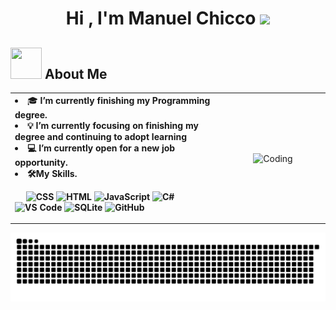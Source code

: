 
<h1 align="center">Hi , I'm Manuel Chicco <img src="https://media.giphy.com/media/hvRJCLFzcasrR4ia7z/giphy.gif" width="35"></h1>

## <img src="https://github.com/7oSkaaa/7oSkaaa/blob/main/Images/about_me.gif?raw=true" width="50px" height="50px"></img> About Me

<table align="center">
<tr border="none">
<td width="50%" align="left">

<li>🎓 <b>I’m currently finishing my Programming degree.</li>
<li>💡 <b>I’m currently focusing on finishing my degree and continuing to adopt learning</li>
<li>💻 <b>I’m currently open for a new job opportunity.</li>
<li>🛠️<b>My Skills.</li>  

&emsp;
![CSS](https://img.shields.io/badge/-CSS-000?&logo=CSS3)
![HTML](https://img.shields.io/badge/-HTML-000?&logo=HTML5)
![JavaScript](https://img.shields.io/badge/-JavaScript-000?&logo=JavaScript)
![C#](https://img.shields.io/badge/C%23-239120?style=flat-square&logo=c-sharp&logoColor=white)
![VS Code](https://img.shields.io/badge/-VS%20Code-000?&logo=Visual-Studio-Code)
![SQLite](https://img.shields.io/badge/-SQLite-000?&logo=SQLite)
![GitHub](https://img.shields.io/badge/-GitHub-000?&logo=GitHub)
&emsp;

  
</td>
 <td width="25%" align="center">
  <img align="center" alt="Coding" width="450" src="https://repository-images.githubusercontent.com/588181932/e36ec678-7984-4cdd-8e4c-a3932772ff8e">
</td>
</tr>
</table>

<p align = "center">
	<img src = "https://github.com/7oSkaaa/7oSkaaa/blob/output/github-contribution-grid-snake.svg?" alt = "Snake Game"/>
</p>

<div align="center">
